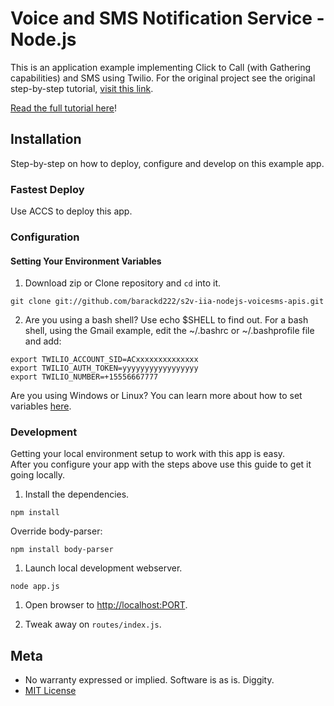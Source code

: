 # Voice and SMS Notification Service - Node.js

This is an application example implementing Click to Call (with Gathering capabilities) and SMS using Twilio.  For the original project see the original step-by-step tutorial, [visit this link](https://twilio.com/docs/howto/click-to-call).

[Read the full tutorial here](https://www.twilio.com/docs/tutorials/walkthrough/click-to-call/node/express)!

## Installation

Step-by-step on how to deploy, configure and develop on this example app.

### Fastest Deploy

Use ACCS to deploy this app.

### Configuration

#### Setting Your Environment Variables

1. Download zip or Clone repository and `cd` into it.

```
git clone git://github.com/barackd222/s2v-iia-nodejs-voicesms-apis.git
```

2. Are you using a bash shell? Use echo $SHELL to find out. For a bash shell, using the Gmail example, edit the ~/.bashrc or ~/.bashprofile file and add:

```
export TWILIO_ACCOUNT_SID=ACxxxxxxxxxxxxxx
export TWILIO_AUTH_TOKEN=yyyyyyyyyyyyyyyyy
export TWILIO_NUMBER=+15556667777

```

Are you using Windows or Linux? You can learn more about how to set variables [here](https://www.java.com/en/download/help/path.xml).

### Development

Getting your local environment setup to work with this app is easy.  
After you configure your app with the steps above use this guide to
get it going locally.

1. Install the dependencies.

```
npm install
```

Override body-parser:

```
npm install body-parser
```


1. Launch local development webserver.

```
node app.js
```

1. Open browser to [http://localhost:PORT](http://localhost:PORT).

1. Tweak away on `routes/index.js`.

## Meta

* No warranty expressed or implied.  Software is as is. Diggity.
* [MIT License](http://www.opensource.org/licenses/mit-license.html)

